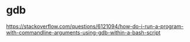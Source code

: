 # gdb
https://stackoverflow.com/questions/6121094/how-do-i-run-a-program-with-commandline-arguments-using-gdb-within-a-bash-script
